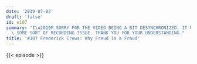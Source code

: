 ```yaml
---
date: '2019-07-02'
draft: 'false'
id: e107
summary: "I\u2019M SORRY FOR THE VIDEO BEING A BIT DESYNCHRONIZED. IT MUST HAVE BEEN\
  \ SOME SORT OF RECORDING ISSUE. THANK YOU FOR YOUR UNDERSTANDING."
title: '#107 Frederick Crews: Why Freud is a Fraud'
---
```

{{< episode >}}
